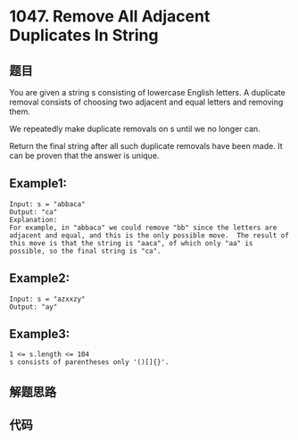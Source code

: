 # 1047. Remove All Adjacent Duplicates In String

## 题目

You are given a string s consisting of lowercase English letters. A duplicate removal consists of choosing two adjacent and equal letters and removing them.

We repeatedly make duplicate removals on s until we no longer can.

Return the final string after all such duplicate removals have been made. It can be proven that the answer is unique.

## Example1:

```
Input: s = "abbaca"
Output: "ca"
Explanation: 
For example, in "abbaca" we could remove "bb" since the letters are adjacent and equal, and this is the only possible move.  The result of this move is that the string is "aaca", of which only "aa" is possible, so the final string is "ca".
```

## Example2:

```
Input: s = "azxxzy"
Output: "ay"
```

## Example3:

```
1 <= s.length <= 104
s consists of parentheses only '()[]{}'.
```

## 解题思路

## 代码

```java

```